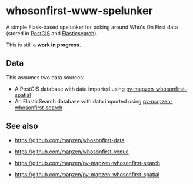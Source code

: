 # whosonfirst-www-spelunker

A simple Flask-based spelunker for poking around Who's On First data (stored in [PostGIS](https://github.com/mapzen/py-mapzen-whosonfirst-spatial) and [Elasticsearch](https://github.com/mapzen/py-mapzen-whosonfirst-search)).

This is still a **work in progress**.

## Data

This assumes two data sources:

* A PostGIS database with data imported using [py-mapzen-whosonfirst-spatial]()
* An ElasticSearch database with data imported using [py-mapzen-whosonfirst-search]()

## See also

* https://github.com/mapzen/whosonfirst-data
* https://github.com/mapzen/whosonfirst-venue

* https://github.com/mapzen/py-mapzen-whosonfirst-search
* https://github.com/mapzen/py-mapzen-whosonfirst-spatial
